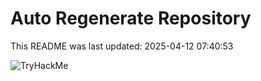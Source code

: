 # Auto Regenerate Repository

This README was last updated: 2025-04-12 07:40:53

 ![TryHackMe](https://tryhackme.com/badge/533634)